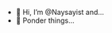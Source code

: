 - 👋 Hi, I’m @Naysayist and...
- 👀 Ponder things...

<!---
Naysayist/Naysayist is a ✨ special ✨ repository because its `README.md` (this file) appears on your GitHub profile.
You can click the Preview link to take a look at your changes.
--->
